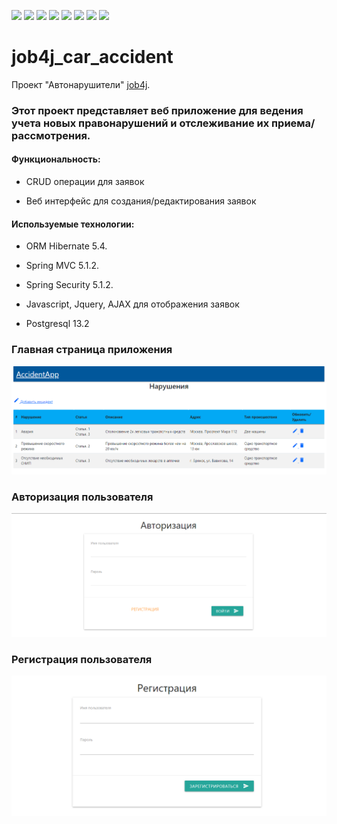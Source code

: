 ![](https://img.shields.io/badge/Maven-_3-red)
![](https://img.shields.io/badge/Java-_8-green)
![](https://img.shields.io/badge/SpringMVC-_5.1-darkorange)
![](https://img.shields.io/badge/SpringSecurity-_5.1-darkorange)
![](https://img.shields.io/badge/Hibernate-_5.4-blue)
![](https://img.shields.io/badge/PostgerSQL-_13.2-blue)
![](https://img.shields.io/badge/JSTL-violet)
![](https://img.shields.io/badge/Checkstyle-yellow)

# job4j_car_accident
Проект "Автонарушители" [job4j](https://job4j.ru/).


### Этот проект представляет веб приложение для ведения учета новых правонарушений и отслеживание их приема/рассмотрения.

#### Функциональность:

- CRUD операции для заявок

- Веб интерфейс для создания/редактирования заявок

#### Используемые технологии:

- ORM Hibernate 5.4.

- Spring MVC 5.1.2.

- Spring Security 5.1.2.

- Javascript, Jquery, AJAX для отображения заявок

- Postgresql 13.2

### Главная страница приложения
![accident_1](images/accident_2.png)

### Авторизация пользователя
![accident_2](images/login.png)

### Регистрация пользователя
![accident_3](images/Registration.png)

